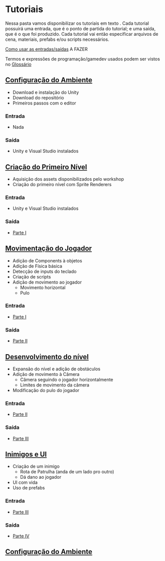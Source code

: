 # Tutoriais

Nessa pasta vamos disponibilizar os tutoriais em texto .
Cada tutorial possuirá uma entrada, que é o ponto de partida do tutorial; e uma saída, que é o que foi produzido.
Cada tutorial vai então especificar arquivos de cena, materiais, prefabs e/ou scripts necessários.

[Como usar as entradas/saídas](./) A FAZER

Termos e expressões de programação/gamedev usados podem ser vistos no [Glossário](../glossario.md)

## [Configuração do Ambiente](./Ambiente.md)
  - Download e instalação do Unity
  - Download do repositório
  - Primeiros passos com o editor

### Entrada
  - Nada

### Saída
  - Unity e Visual Studio instalados
    
## [Criação do Primeiro Nível](./primeiroNivel.md)
  - Aquisição dos assets disponibilizados pelo workshop
  - Criação do primeiro nível com Sprite Renderers
  
### Entrada
  - Unity e Visual Studio instalados
  
### Saída
  - [Parte I](https://github.com/Lizdtre/unity-for-women/tree/master/workshop/Assets/Part%20I)

## [Movimentação do Jogador](./movimentoPlayer.md)
  - Adição de Components à objetos
  - Adição de Física básica
  - Detecção de inputs do teclado
  - Criação de scripts
  - Adição de movimento ao jogador
    - Movimento horizontal
    - Pulo 

### Entrada
  - [Parte I](https://github.com/Lizdtre/unity-for-women/tree/master/workshop/Assets/Part%20I)
    
### Saída
  - [Parte II](https://github.com/Lizdtre/unity-for-women/tree/master/workshop/Assets/Part%20II)

## [Desenvolvimento do nível](./Desenvolvendo%20Nível.md)
  - Expansão do nível e adição de obstáculos
  - Adição de movimento à Câmera
    - Câmera seguindo o jogador horizontalmente
    - Limites de movimento da câmera
  - Modificação do pulo do jogador

### Entrada
  - [Parte II](https://github.com/Lizdtre/unity-for-women/tree/master/workshop/Assets/Part%20II)

### Saída
  - [Parte III](https://github.com/Lizdtre/unity-for-women/tree/master/workshop/Assets/Part%20III)

## [Inimigos e UI](./InimigosUI.md)
  - Criação de um inimigo
    - Rota de Patrulha (anda de um lado pro outro)
    - Dá dano ao jogador
  - UI com vida
  - Uso de prefabs

### Entrada
  - [Parte III](https://github.com/Lizdtre/unity-for-women/tree/master/workshop/Assets/Part%20III)

### Saída 
  - [Parte IV](https://github.com/Lizdtre/unity-for-women/tree/master/workshop/Assets/Part%20IV)

## [Configuração do Ambiente](./Ambiente.md)

